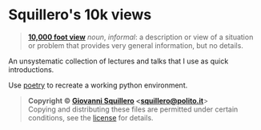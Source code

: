 # Squillero's 10k views

> [**10,000 foot view**](https://dictionary.cambridge.org/dictionary/english/10000-foot-view) *noun*, *informal*: a description or view of a situation or problem that provides very general information, but no details.

An unsystematic collection of lectures and talks that I use as quick introductions.

Use [poetry](https://python-poetry.org/) to recreate a working python environment. 

> **Copyright © [Giovanni Squillero](https://squillero.github.io/) <[squillero@polito.it](mailto:squillero@polito.it)**>  
Copying and distributing these files are permitted under certain conditions, see the [license](./LICENSE.md) for details.
